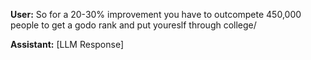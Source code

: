 **User:**
So for a 20-30% improvement you have to outcompete 450,000 people to get a godo rank and put youreslf through college/

**Assistant:**
[LLM Response]

